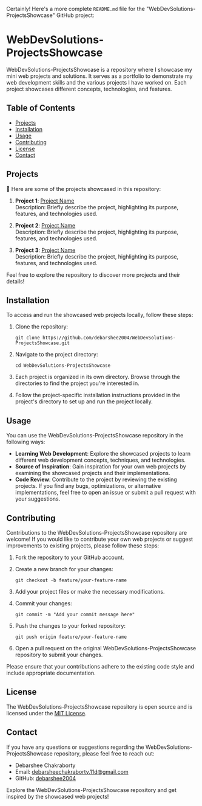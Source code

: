 Certainly! Here's a more complete `README.md` file for the "WebDevSolutions-ProjectsShowcase" GitHub project:

# WebDevSolutions-ProjectsShowcase

WebDevSolutions-ProjectsShowcase is a repository where I showcase my mini web projects and solutions. It serves as a portfolio to demonstrate my web development skills and the various projects I have worked on. Each project showcases different concepts, technologies, and features.

## Table of Contents

- [Projects](#projects)
- [Installation](#installation)
- [Usage](#usage)
- [Contributing](#contributing)
- [License](#license)
- [Contact](#contact)

## Projects

🚀 Here are some of the projects showcased in this repository:

1. **Project 1**: [Project Name](link-to-project)  
   Description: Briefly describe the project, highlighting its purpose, features, and technologies used.

2. **Project 2**: [Project Name](link-to-project)  
   Description: Briefly describe the project, highlighting its purpose, features, and technologies used.

3. **Project 3**: [Project Name](link-to-project)  
   Description: Briefly describe the project, highlighting its purpose, features, and technologies used.

Feel free to explore the repository to discover more projects and their details!

## Installation

To access and run the showcased web projects locally, follow these steps:

1. Clone the repository:

   ```
   git clone https://github.com/debarshee2004/WebDevSolutions-ProjectsShowcase.git
   ```

2. Navigate to the project directory:

   ```
   cd WebDevSolutions-ProjectsShowcase
   ```

3. Each project is organized in its own directory. Browse through the directories to find the project you're interested in.

4. Follow the project-specific installation instructions provided in the project's directory to set up and run the project locally.

## Usage

You can use the WebDevSolutions-ProjectsShowcase repository in the following ways:

- **Learning Web Development**: Explore the showcased projects to learn different web development concepts, techniques, and technologies.
- **Source of Inspiration**: Gain inspiration for your own web projects by examining the showcased projects and their implementations.
- **Code Review**: Contribute to the project by reviewing the existing projects. If you find any bugs, optimizations, or alternative implementations, feel free to open an issue or submit a pull request with your suggestions.

## Contributing

Contributions to the WebDevSolutions-ProjectsShowcase repository are welcome! If you would like to contribute your own web projects or suggest improvements to existing projects, please follow these steps:

1. Fork the repository to your GitHub account.

2. Create a new branch for your changes:

   ```
   git checkout -b feature/your-feature-name
   ```

3. Add your project files or make the necessary modifications.

4. Commit your changes:

   ```
   git commit -m "Add your commit message here"
   ```

5. Push the changes to your forked repository:

   ```
   git push origin feature/your-feature-name
   ```

6. Open a pull request on the original WebDevSolutions-ProjectsShowcase repository to submit your changes.

Please ensure that your contributions adhere to the existing code style and include appropriate documentation.

## License

The WebDevSolutions-ProjectsShowcase repository is open source and is licensed under the [MIT License](LICENSE).

## Contact

If you have any questions or suggestions regarding the WebDevSolutions-ProjectsShowcase repository, please feel free to reach out:

- Debarshee Chakraborty
- Email: [debarsheechakraborty.11d@gmail.com](mailto:debarsheechakraborty.11d@gmail.com)
- GitHub: [debarshee2004](https://github.com/debarshee2004)

Explore the WebDevSolutions-ProjectsShowcase repository and get inspired by the showcased web projects!
